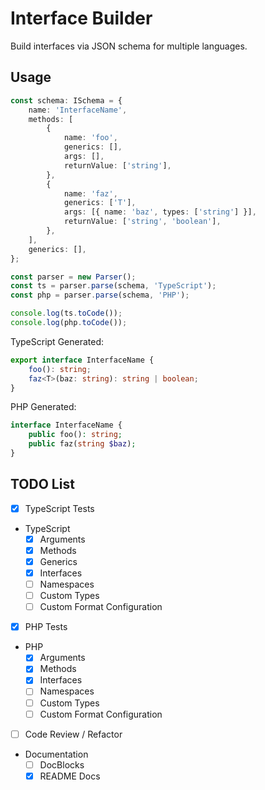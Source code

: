 # Interface Builder

Build interfaces via JSON schema for multiple languages.

## Usage
```ts
const schema: ISchema = {
    name: 'InterfaceName',
    methods: [
        {
            name: 'foo',
            generics: [],
            args: [],
            returnValue: ['string'],
        },
        {
            name: 'faz',
            generics: ['T'],
            args: [{ name: 'baz', types: ['string'] }],
            returnValue: ['string', 'boolean'],
        },
    ],
    generics: [],
};

const parser = new Parser();
const ts = parser.parse(schema, 'TypeScript');
const php = parser.parse(schema, 'PHP');

console.log(ts.toCode());
console.log(php.toCode());
```

TypeScript Generated:

```ts
export interface InterfaceName {
    foo(): string;
    faz<T>(baz: string): string | boolean;
}
```

PHP Generated:

```php
interface InterfaceName {
    public foo(): string;
    public faz(string $baz);
}
```

## TODO List
- [X] TypeScript Tests
- TypeScript
  - [X] Arguments
  - [X] Methods
  - [X] Generics
  - [X] Interfaces
  - [ ] Namespaces
  - [ ] Custom Types
  - [ ] Custom Format Configuration
- [X] PHP Tests
- PHP
  - [X] Arguments
  - [X] Methods
  - [X] Interfaces
  - [ ] Namespaces
  - [ ] Custom Types
  - [ ] Custom Format Configuration
- [ ] Code Review / Refactor
- Documentation
  - [ ] DocBlocks
  - [X] README Docs
